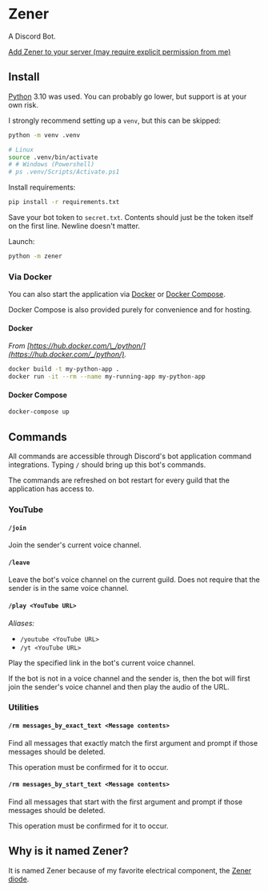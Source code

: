 # Zener

A Discord Bot.

[Add Zener to your server (may require explicit permission from me)](https://discord.com/api/oauth2/authorize?client_id=967217448384331776&permissions=2159029248&scope=bot%20applications.commands)

## Install

[Python](https://www.python.org/downloads/) 3.10 was used. You can probably go lower, but support is at your own risk.

I strongly recommend setting up a `venv`, but this can be skipped:

```sh
python -m venv .venv

# Linux
source .venv/bin/activate
# # Windows (Powershell)
# ps .venv/Scripts/Activate.ps1
```

Install requirements:

```sh
pip install -r requirements.txt
```

Save your bot token to `secret.txt`. Contents should just be the token itself on the first line. Newline doesn't matter.

Launch:

```sh
python -m zener
```

### Via Docker

You can also start the application via [Docker](https://www.docker.com/) or [Docker Compose](https://docs.docker.com/compose/).

Docker Compose is also provided purely for convenience and for hosting.

#### Docker

<!-- prettier-ignore -->
_From [https://hub.docker.com/\_/python/](https://hub.docker.com/_/python/)._

```sh
docker build -t my-python-app .
docker run -it --rm --name my-running-app my-python-app
```

#### Docker Compose

```sh
docker-compose up
```

## Commands

All commands are accessible through Discord's bot application command integrations. Typing `/` should bring up this bot's commands.

The commands are refreshed on bot restart for every guild that the application has access to.

### YouTube

#### `/join`

Join the sender's current voice channel.

#### `/leave`

Leave the bot's voice channel on the current guild. Does not require that the sender is in the same voice channel.

#### `/play <YouTube URL>`

_Aliases:_

- `/youtube <YouTube URL>`
- `/yt <YouTube URL>`

Play the specified link in the bot's current voice channel.

If the bot is not in a voice channel and the sender is, then the bot will first join the sender's voice channel and then play the audio of the URL.

### Utilities

#### `/rm messages_by_exact_text <Message contents>`

Find all messages that exactly match the first argument and prompt if those messages should be deleted.

This operation must be confirmed for it to occur.

#### `/rm messages_by_start_text <Message contents>`

Find all messages that start with the first argument and prompt if those messages should be deleted.

This operation must be confirmed for it to occur.

## Why is it named Zener?

It is named Zener because of my favorite electrical component, the [Zener diode](https://en.wikipedia.org/wiki/Zener_diode).
